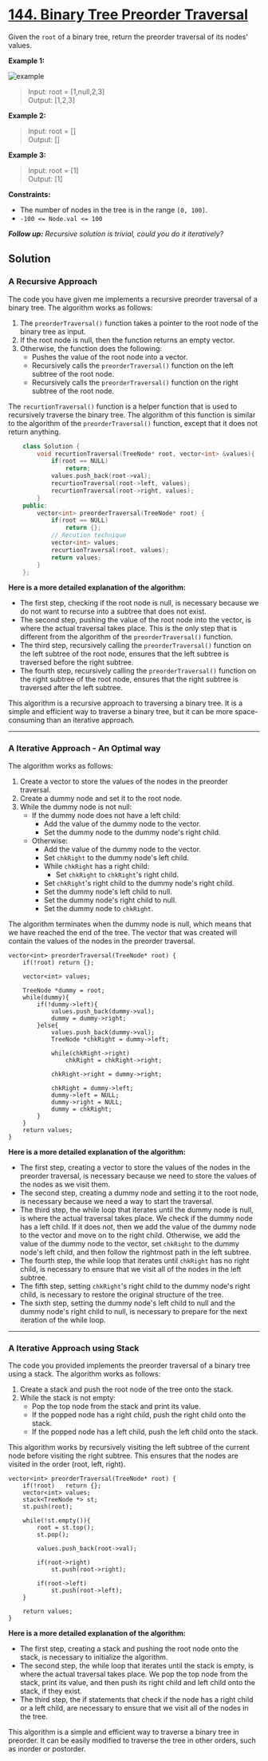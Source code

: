 # [144. Binary Tree Preorder Traversal](https://leetcode.com/problems/binary-tree-preorder-traversal/)

Given the `root` of a binary tree, return the preorder traversal of its nodes' values.

**Example 1:**

![example](https://assets.leetcode.com/uploads/2020/09/15/inorder_1.jpg)
<br>
>Input: root = [1,null,2,3]<br>
>Output: [1,2,3]<br>

**Example 2:**
<br>
>Input: root = []<br>
>Output: []<br>

**Example 3:**
>Input: root = [1]<br>
>Output: [1]<br>
 

**Constraints:**

* The number of nodes in the tree is in the range `[0, 100]`.
* `-100 <= Node.val <= 100`
 

***Follow up:** Recursive solution is trivial, could you do it iteratively?*

## Solution

### A Recursive Approach

The code you have given me implements a recursive preorder traversal of a binary tree. The algorithm works as follows:

1. The `preorderTraversal()` function takes a pointer to the root node of the binary tree as input.
2. If the root node is null, then the function returns an empty vector.
3. Otherwise, the function does the following:
    * Pushes the value of the root node into a vector.
    * Recursively calls the `preorderTraversal()` function on the left subtree of the root node.
    * Recursively calls the `preorderTraversal()` function on the right subtree of the root node.

The `recurtionTraversal()` function is a helper function that is used to recursively traverse the binary tree. The algorithm of this function is similar to the algorithm of the `preorderTraversal()` function, except that it does not return anything.
```cpp
    class Solution {
        void recurtionTraversal(TreeNode* root, vector<int> &values){
            if(root == NULL)
                return;
            values.push_back(root->val);
            recurtionTraversal(root->left, values);
            recurtionTraversal(root->right, values);        
        }
    public:
        vector<int> preorderTraversal(TreeNode* root) {
            if(root == NULL)
                return {};
            // Recution technique
            vector<int> values;
            recurtionTraversal(root, values);
            return values;       
        }
    };
```
**Here is a more detailed explanation of the algorithm:**

* The first step, checking if the root node is null, is necessary because we do not want to recurse into a subtree that does not exist.
* The second step, pushing the value of the root node into the vector, is where the actual traversal takes place. This is the only step that is different from the algorithm of the `preorderTraversal()` function.
* The third step, recursively calling the `preorderTraversal()` function on the left subtree of the root node, ensures that the left subtree is traversed before the right subtree.
* The fourth step, recursively calling the `preorderTraversal()` function on the right subtree of the root node, ensures that the right subtree is traversed after the left subtree.

This algorithm is a recursive approach to traversing a binary tree. It is a simple and efficient way to traverse a binary tree, but it can be more space-consuming than an iterative approach.

---
### A Iterative Approach - An Optimal way
The algorithm works as follows:

1. Create a vector to store the values of the nodes in the preorder traversal.
2. Create a dummy node and set it to the root node.
3. While the dummy node is not null:
    * If the dummy node does not have a left child:
        * Add the value of the dummy node to the vector.
        * Set the dummy node to the dummy node's right child.
    * Otherwise:
        * Add the value of the dummy node to the vector.
        * Set `chkRight` to the dummy node's left child.
        * While `chkRight` has a right child:
            * Set `chkRight` to `chkRight`'s right child.
        * Set `chkRight`'s right child to the dummy node's right child.
        * Set the dummy node's left child to null.
        * Set the dummy node's right child to null.
        * Set the dummy node to `chkRight`.

The algorithm terminates when the dummy node is null, which means that we have reached the end of the tree. The vector that was created will contain the values of the nodes in the preorder traversal.

    vector<int> preorderTraversal(TreeNode* root) {
        if(!root) return {};
        
        vector<int> values;

        TreeNode *dummy = root;
        while(dummy){
            if(!dummy->left){
                values.push_back(dummy->val);
                dummy = dummy->right;
            }else{
                values.push_back(dummy->val);
                TreeNode *chkRight = dummy->left;
                
                while(chkRight->right)
                    chkRight = chkRight->right;

                chkRight->right = dummy->right;

                chkRight = dummy->left;
                dummy->left = NULL;
                dummy->right = NULL;
                dummy = chkRight;
            }
        }
        return values;
    }

**Here is a more detailed explanation of the algorithm:**

* The first step, creating a vector to store the values of the nodes in the preorder traversal, is necessary because we need to store the values of the nodes as we visit them.
* The second step, creating a dummy node and setting it to the root node, is necessary because we need a way to start the traversal.
* The third step, the while loop that iterates until the dummy node is null, is where the actual traversal takes place. We check if the dummy node has a left child. If it does not, then we add the value of the dummy node to the vector and move on to the right child. Otherwise, we add the value of the dummy node to the vector, set `chkRight` to the dummy node's left child, and then follow the rightmost path in the left subtree.
* The fourth step, the while loop that iterates until `chkRight` has no right child, is necessary to ensure that we visit all of the nodes in the left subtree.
* The fifth step, setting `chkRight`'s right child to the dummy node's right child, is necessary to restore the original structure of the tree.
* The sixth step, setting the dummy node's left child to null and the dummy node's right child to null, is necessary to prepare for the next iteration of the while loop.

---

### A Iterative Approach using Stack

The code you provided implements the preorder traversal of a binary tree using a stack. The algorithm works as follows:

1. Create a stack and push the root node of the tree onto the stack.
2. While the stack is not empty:
    * Pop the top node from the stack and print its value.
    * If the popped node has a right child, push the right child onto the stack.
    * If the popped node has a left child, push the left child onto the stack.

This algorithm works by recursively visiting the left subtree of the current node before visiting the right subtree. This ensures that the nodes are visited in the order (root, left, right).

    vector<int> preorderTraversal(TreeNode* root) {
        if(!root)   return {};
        vector<int> values;
        stack<TreeNode *> st;
        st.push(root);

        while(!st.empty()){
            root = st.top();
            st.pop();
            
            values.push_back(root->val);

            if(root->right)
                st.push(root->right);

            if(root->left)
                st.push(root->left);
        }

        return values;
    }

**Here is a more detailed explanation of the algorithm:**

* The first step, creating a stack and pushing the root node onto the stack, is necessary to initialize the algorithm.
* The second step, the while loop that iterates until the stack is empty, is where the actual traversal takes place. We pop the top node from the stack, print its value, and then push its right child and left child onto the stack, if they exist.
* The third step, the if statements that check if the node has a right child or a left child, are necessary to ensure that we visit all of the nodes in the tree.

This algorithm is a simple and efficient way to traverse a binary tree in preorder. It can be easily modified to traverse the tree in other orders, such as inorder or postorder.
